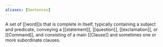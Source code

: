 ```yaml
---
aliases: [Sentences]
---
```


A set of [[word]]s that is complete in itself, typically containing a subject and predicate, conveying a [[statement]], [[question]], [[exclamation]], or [[Command]], and consisting of a main [[Clause]] and sometimes one or more subordinate clauses.